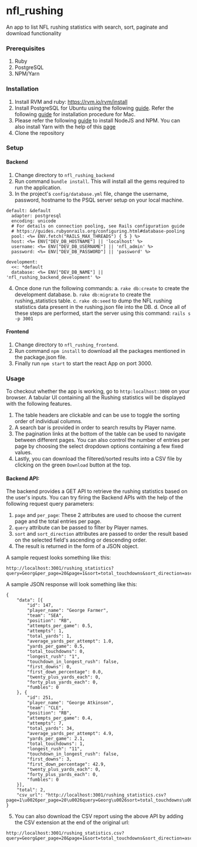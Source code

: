 # nfl_rushing
An app to list NFL rushing statistics with search, sort, paginate and download functionality

### Prerequisites
1. Ruby
2. PostgreSQL
3. NPM/Yarn

### Installation
1. Install RVM and ruby: https://rvm.io/rvm/install
2. Install PostgreSQL for Ubuntu using the following [guide](https://www.digitalocean.com/community/tutorials/how-to-use-postgresql-with-your-ruby-on-rails-application-on-ubuntu-18-04).
Refer the following [guide](https://www.postgresql.org/download/macosx/) for installation procedure for Mac.
3. Please refer the following [guide](https://docs.npmjs.com/downloading-and-installing-node-js-and-npm) to install NodeJS and NPM.
You can also install Yarn with the help of this [page](https://classic.yarnpkg.com/en/docs/install/#debian-stable)
4. Clone the repository

### Setup

#### Backend
1. Change directory to `nfl_rushing_backend`
2. Run command `bundle install`. This will install all the gems required to run the application.
3. In the project's `config/database.yml` file, change the username, password, hostname to the PSQL server setup on your local machine.
```
default: &default
  adapter: postgresql
  encoding: unicode
  # For details on connection pooling, see Rails configuration guide
  # https://guides.rubyonrails.org/configuring.html#database-pooling
  pool: <%= ENV.fetch("RAILS_MAX_THREADS") { 5 } %>
  host: <%= ENV["DEV_DB_HOSTNAME"] || 'localhost' %>
  username: <%= ENV["DEV_DB_USERNAME"] || 'nfl_admin' %>
  password: <%= ENV["DEV_DB_PASSWORD"] || 'password' %>

development:
  <<: *default
  database: <%= ENV["DEV_DB_NAME"] || 'nfl_rushing_backend_development' %>
```
4. Once done run the following commands:
a. `rake db:create` to create the development database.
b. `rake db:migrate` to create the rushing_statistics table.
c. `rake db:seed` to dump the NFL rushing statistics data present in the rushing.json file into the DB.
d. Once all of these steps are performed, start the server using this command: `rails s -p 3001`



#### Frontend
1. Change directory to `nfl_rushing_frontend`.
2. Run command `npm install` to download all the packages mentioned in the package.json file.
3. Finally run `npm start` to start the react App on port 3000.

### Usage

To checkout whether the app is working, go to `http:localhost:3000` on your browser. A tabular UI containing all the Rushing statistics will be displayed with the following features.
1. The table headers are clickable and can be use to toggle the sorting order of individual columns.
2. A search bar is provided in order to search results by Player name.
3. The pagination links at the bottom of the table can be used to navigate between different pages. You can also control the number of entries per page by choosing the select dropdown options containing a few fixed values.
4. Lastly, you can download the filtered/sorted results into a CSV file by clicking on the green `Download` button at the top.

#### Backend API:
The backend provides a GET API to retrieve the rushing statistics based on the user's inputs.
You can try firing the Backend APIs with the help of the following request query parameters:
1. `page` and `per_page`: These 2 attributes are used to choose the current page and the total entries per page.
2. `query` attribute can be passed to filter by Player names.
3. `sort` and `sort_direction` attributes are passed to order the result based on the selected field's ascending or descending order.
4. The result is returned in the form of a JSON object.

A sample request looks something like this:
```
http://localhost:3001/rushing_statistics?query=Georg&per_page=20&page=1&sort=total_touchdowns&sort_direction=asc
```

A sample JSON response will look something like this: 
```
{
	"data": [{
		"id": 147,
		"player_name": "George Farmer",
		"team": "SEA",
		"position": "RB",
		"attempts_per_game": 0.5,
		"attempts": 1,
		"total_yards": 1,
		"average_yards_per_attempt": 1.0,
		"yards_per_game": 0.5,
		"total_touchdowns": 0,
		"longest_rush": "1",
		"touchdown_in_longest_rush": false,
		"first_downs": 0,
		"first_down_percentage": 0.0,
		"twenty_plus_yards_each": 0,
		"forty_plus_yards_each": 0,
		"fumbles": 0
	}, {
		"id": 251,
		"player_name": "George Atkinson",
		"team": "CLE",
		"position": "RB",
		"attempts_per_game": 0.4,
		"attempts": 7,
		"total_yards": 34,
		"average_yards_per_attempt": 4.9,
		"yards_per_game": 2.1,
		"total_touchdowns": 1,
		"longest_rush": "11",
		"touchdown_in_longest_rush": false,
		"first_downs": 3,
		"first_down_percentage": 42.9,
		"twenty_plus_yards_each": 0,
		"forty_plus_yards_each": 0,
		"fumbles": 0
	}],
	"total": 2,
	"csv_url": "http://localhost:3001/rushing_statistics.csv?page=1\u0026per_page=20\u0026query=Georg\u0026sort=total_touchdowns\u0026sort_direction=asc"
}
```

5. You can also download the CSV report using the above API by adding the CSV extension at the end of the original url:
```
http://localhost:3001/rushing_statistics.csv?query=Georg&per_page=20&page=1&sort=total_touchdowns&sort_direction=asc
```
